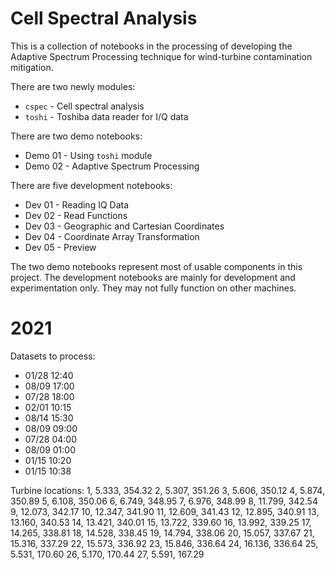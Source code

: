 Cell Spectral Analysis
===

This is a collection of notebooks in the processing of developing the Adaptive Spectrum Processing technique for wind-turbine contamination mitigation.

There are two newly modules:
- `cspec` - Cell spectral analysis
- `toshi` - Toshiba data reader for I/Q data

There are two demo notebooks:
 - Demo 01 - Using `toshi` module
 - Demo 02 - Adaptive Spectrum Processing

There are five development notebooks:
 - Dev 01 - Reading IQ Data
 - Dev 02 - Read Functions
 - Dev 03 - Geographic and Cartesian Coordinates
 - Dev 04 - Coordinate Array Transformation
 - Dev 05 - Preview

The two demo notebooks represent most of usable components in this project. The development notebooks are mainly for development and experimentation only. They may not fully function on other machines.

2021
===
Datasets to process:

- 01/28 12:40
- 08/09 17:00
- 07/28 18:00
- 02/01 10:15
- 08/14 15:30
- 08/09 09:00
- 07/28 04:00
- 08/09 01:00
- 01/15 10:20
- 01/15 10:38

Turbine locations:
1, 5.333, 354.32
2, 5.307, 351.26
3, 5.606, 350.12
4, 5.874, 350.89
5, 6.108, 350.06
6, 6.749, 348.95
7, 6.976, 348.99
8, 11.799, 342.54
9, 12.073, 342.17
10, 12.347, 341.90
11, 12.609, 341.43
12, 12.895, 340.91
13, 13.160, 340.53
14, 13.421, 340.01
15, 13.722, 339.60
16, 13.992, 339.25
17, 14.265, 338.81
18, 14.528, 338.45
19, 14.794, 338.06
20, 15.057, 337.67
21, 15.316, 337.29
22, 15.573, 336.92
23, 15.846, 336.64
24, 16.136, 336.64
25, 5.531, 170.60
26, 5.170, 170.44
27, 5.591, 167.29